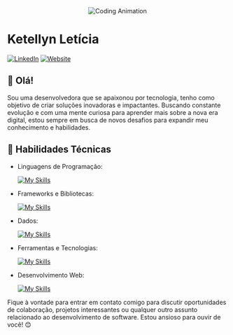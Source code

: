 <div align="center">
 <img src="https://camo.githubusercontent.com/d87f6bc5e0f23eb17defa84cab9505793da71b63b338649c391991ae31143b3d/68747470733a2f2f692e70696e696d672e636f6d2f6f726967696e616c732f31352f35322f34662f31353532346663393764613164656239393263303061626461623239356231662e676966" alt="Coding Animation"/></div>


</div>

# Ketellyn Letícia

[![LinkedIn](https://img.shields.io/badge/LinkedIn-[SeuPerfil]-blue?logo=linkedin)](https://www.linkedin.com/in/[SeuPerfil])
[![Website](https://img.shields.io/badge/Website-[SeuWebsite]-blue?logo=google-chrome)](https://www.[seusite.com])

## 👋 Olá!

Sou uma desenvolvedora que se apaixonou por tecnologia, tenho como objetivo de criar soluções inovadoras e impactantes. Buscando constante evolução e com uma mente curiosa para aprender mais sobre a nova era digital, estou sempre em busca de novos desafios para expandir meu conhecimento e habilidades.

## 🚀 Habilidades Técnicas

- Linguagens de Programação: 

    [![My Skills](https://skillicons.dev/icons?i=java,javascript,python)](https://skillicons.dev)
- Frameworks e Bibliotecas: 

    [![My Skills](https://skillicons.dev/icons?i=spring,react)](https://skillicons.dev)
- Dados: 

    [![My Skills](https://skillicons.dev/icons?i=mysql)](https://skillicons.dev)
- Ferramentas e Tecnologias: 

    [![My Skills](https://skillicons.dev/icons?i=git,github,eclipse)](https://skillicons.dev)
- Desenvolvimento Web:

    [![My Skills](https://skillicons.dev/icons?i=html,css)](https://skillicons.dev)

Fique à vontade para entrar em contato comigo para discutir oportunidades de colaboração, projetos interessantes ou qualquer outro assunto relacionado ao desenvolvimento de software. Estou ansioso para ouvir de você! 😊
